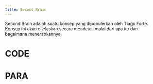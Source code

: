 ```yaml
---
title: Second Brain
---
```

Second Brain adalah suatu konsep yang dipopulerkan oleh Tiago Forte. Konsep ini akan dijelaskan secara mendetail mulai dari apa itu dan bagaimana menerapkannya.

# CODE 

# PARA